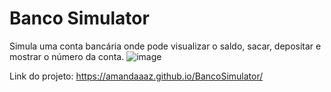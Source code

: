 # Banco Simulator
Simula uma conta bancária onde pode visualizar o saldo, sacar, depositar e mostrar o número da conta. 
![image](https://github.com/Amandaaaz/BancoSimulator/assets/95643803/443014a4-9448-4584-8ee6-a0a2d8860f30)


Link do projeto:
https://amandaaaz.github.io/BancoSimulator/
